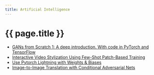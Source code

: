 ```yaml
---
title: Artificial Intelligence
---
```


# {{ page.title }}


* [GANs from Scratch 1: A deep introduction. With code in PyTorch and TensorFlow](https://medium.com/ai-society/gans-from-scratch-1-a-deep-introduction-with-code-in-pytorch-and-tensorflow-cb03cdcdba0f)
* [Interactive Video Stylization Using Few-Shot Patch-Based Training](https://ondrejtexler.github.io/patch-based_training/)
* [Use Pytorch Lightning with Weights & Biases](https://wandb.ai/cayush/pytorchlightning/reports/Use-Pytorch-Lightning-with-Weights-Biases--Vmlldzo2NjQ1Mw)
* [Image-to-Image Translation with Conditional Adversarial Nets](https://phillipi.github.io/pix2pix/)